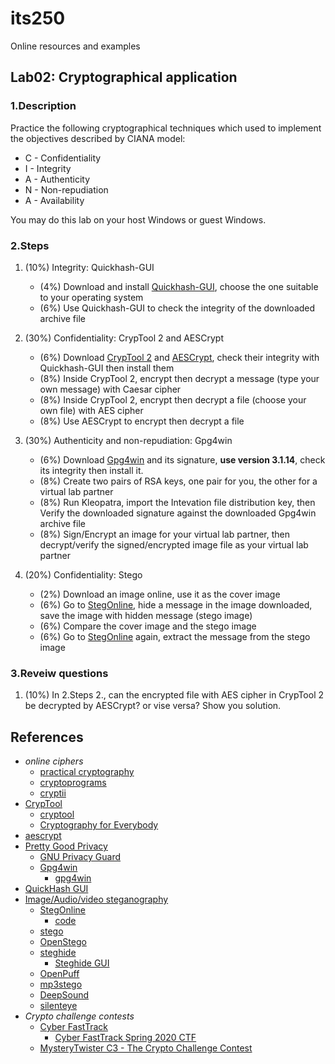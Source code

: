 # its250
Online resources and examples

## Lab02: Cryptographical application

### 1.Description
Practice the following cryptographical techniques which used to implement the objectives described by CIANA model:
* C - Confidentiality
* I - Integrity
* A - Authenticity
* N - Non-repudiation
* A - Availability

You may do this lab on your host Windows or guest Windows.

### 2.Steps
1. (10%) Integrity: Quickhash-GUI
   * (4%) Download and install [Quickhash-GUI](https://www.quickhash-gui.org/), choose the one suitable to your operating system
   * (6%) Use Quickhash-GUI to check the integrity of the downloaded archive file

2. (30%) Confidentiality: CrypTool 2 and AESCrypt
   * (6%) Download [CrypTool 2](https://www.cryptool.org/) and [AESCrypt](https://www.aescrypt.com/),  check their integrity with Quickhash-GUI then install them
   * (8%) Inside CrypTool 2, encrypt then decrypt a message (type your own message) with Caesar cipher
   * (8%) Inside CrypTool 2, encrypt then decrypt a file (choose your own file) with AES cipher
   * (8%) Use AESCrypt to encrypt then decrypt a file

3. (30%) Authenticity and non-repudiation: Gpg4win
   * (6%) Download [Gpg4win](https://gpg4win.org/) and its signature, **use version 3.1.14**, check its integrity then install it.
   * (8%) Create two pairs of RSA keys, one pair for you, the other for a virtual lab partner
   * (8%) Run Kleopatra, import the Intevation file distribution key, then Verify the downloaded signature against the downloaded Gpg4win archive file
   * (8%) Sign/Encrypt an image for your virtual lab partner, then decrypt/verify the signed/encrypted image file as your virtual lab partner

4. (20%) Confidentiality: Stego
   * (2%) Download an image online, use it as the cover image
   * (6%) Go to [StegOnline](https://stegonline.georgeom.net/upload), hide a message in the image downloaded, save the image with hidden message (stego image)
   * (6%) Compare the cover image and the stego image
   * (6%) Go to [StegOnline](https://stegonline.georgeom.net/upload) again, extract the message from the stego image

### 3.Reveiw questions
1. (10%) In 2.Steps 2.,  can the encrypted file with AES cipher in CrypTool 2 be decrypted by AESCrypt? or vise versa? Show you solution.

## References
* _online ciphers_
  * [practical cryptography](http://practicalcryptography.com/)
  * [cryptoprograms](http://www.cryptoprograms.com/)
  * [cryptii](https://cryptii.com/)
* [CrypTool](https://en.wikipedia.org/wiki/CrypTool)
  * [cryptool](https://www.cryptool.org/)
  * [Cryptography for Everybody](https://www.youtube.com/c/CrypTool2/playlists)
* [aescrypt](https://www.aescrypt.com/)
* [Pretty Good Privacy](https://en.wikipedia.org/wiki/Pretty_Good_Privacy)
  * [GNU Privacy Guard](https://en.wikipedia.org/wiki/GNU_Privacy_Guard)
  * [Gpg4win](https://en.wikipedia.org/wiki/Gpg4win)
    * [gpg4win](https://gpg4win.org/)
* [QuickHash GUI](https://www.quickhash-gui.org/)
* [Image/Audio/video steganography](https://www.darknessgate.com/category/anti-forensics-techniques/digital-steganography/audiovideo-steganography/)
  * [StegOnline](https://stegonline.georgeom.net/upload)
    * [code](https://github.com/Ge0rg3/StegOnline)
  * [stego](https://github.com/jtjunior09/stego)
  * [OpenStego](https://www.openstego.com/)
  * [steghide](http://steghide.sourceforge.net/)
    * [Steghide GUI](http://stegui.sourceforge.net/)
  * [OpenPuff](https://embeddedsw.net/OpenPuff_Steganography_Home.html)
  * [mp3stego](https://www.petitcolas.net/steganography/mp3stego/)
  * [DeepSound](http://jpinsoft.net/DeepSound)
  * [silenteye](https://achorein.github.io/silenteye/)
* _Crypto challenge contests_
  * [Cyber FastTrack](https://cyber-fasttrack.org/)
    * [Cyber FastTrack Spring 2020 CTF](https://www.thelaughingman.org/home/2020/3/27/cyber-fasttrack-spring-2020-ctf)
  * [MysteryTwister C3 - The Crypto Challenge Contest](https://www.mysterytwisterc3.org/en/)